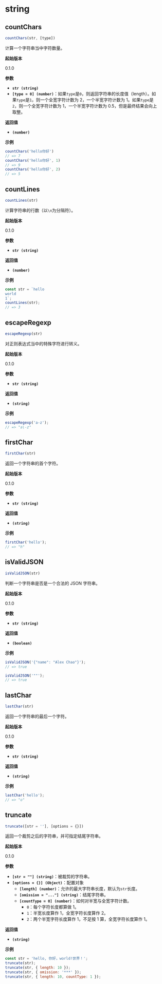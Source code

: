 # string

## countChars

```js
countChars(str, [type])
```

计算一个字符串当中字符数量。

**起始版本**

0.1.0

**参数**

* **`str (string)`**
* **`[type = 0] (number)`**：如果`type`是`0`，则返回字符串的长度值（length）。如果`type`是`1`，则一个全宽字符计数为 2，一个半宽字符计数为 1。如果`type`是`2`，则一个全宽字符计数为 1，一个半宽字符计数为 0.5，但是最终结果会向上取整。

**返回值**

* **`(number)`**

**示例**

```js
countChars('hello你好')
// => 7
countChars('hello你好', 1)
// => 9
countChars('hello你好', 2)
// => 5
```

## countLines

```js
countLines(str)
```

计算字符串的行数（以`\n`为分隔符）。

**起始版本**

0.1.0

**参数**

* **`str (string)`**

**返回值**

* **`(number)`**

**示例**

```js
const str = `hello
world
1`;
countLines(str);
// => 3
```

## escapeRegexp

```js
escapeRegexp(str)
```

对正则表达式当中的特殊字符进行转义。

**起始版本**

0.1.0

**参数**

* **`str (string)`**

**返回值**

* **`(string)`**

**示例**

```js
escapeRegexp('a-z');
// => "a\-z"
```

## firstChar

```js
firstChar(str)
```

返回一个字符串的首个字符。

**起始版本**

0.1.0

**参数**

* **`str (string)`**

**返回值**

* **`(string)`**

**示例**

```js
firstChar('hello');
// => "h"
```

## isValidJSON

```js
isValidJSON(str)
```

判断一个字符串是否是一个合法的 JSON 字符串。

**起始版本**

0.1.0

**参数**

* **`str (string)`**

**返回值**

* **`(boolean)`**

**示例**

```js
isValidJSON('{"name": "Alex Chao"}');
// => true

isValidJSON('""');
// => true
```

## lastChar

```js
lastChar(str)
```

返回一个字符串的最后一个字符。

**起始版本**

0.1.0

**参数**

* **`str (string)`**

**返回值**

* **`(string)`**

**示例**

```js
lastChar('hello');
// => "o"
```

## truncate

```js
truncate([str = ''], [options = {}])
```

返回一个裁剪之后的字符串，并可指定结尾字符串。

**起始版本**

0.1.0

**参数**

* **`[str = ""] (string)`**：被裁剪的字符串。
* **`[options = {}] (Object)`**：配置对象
  + **`[length] (number)`**：允许的最大字符串长度，默认为`str`长度。
  + **`[omission = "..."] (string)`**：结尾字符串。
  + **`[countType = 0] (number)`**：如何对半宽与全宽字符计数。
    - `0`：每个字符长度都算做 1。
    - `1`：半宽长度算作 1，全宽字符长度算作 2。
    - `2`：两个半宽字符长度算作 1，不足按 1 算，全宽字符长度算作 1。

**返回值**

* **`(string)`**

**示例**

```js
const str = 'hello, 你好，world!世界！';
truncate(str);
truncate(str, { length: 10 });
truncate(str, { omission: '***' });
truncate(str, { length: 10, countType: 1 });
```

